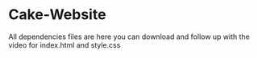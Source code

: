 # Cake-Website

All dependencies files are here you can download and follow up with the video for index.html and style.css

